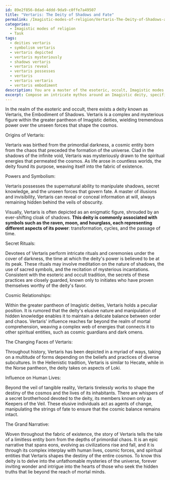 ```yaml
---
id: 89e2f856-8dad-4ddd-9da9-c0ffe7a49507
title: "Vertaris: The Deity of Shadows and Fate"
permalink: /Imagistic-modes-of-religion/Vertaris-The-Deity-of-Shadows-and-Fate/
categories:
  - Imagistic modes of religion
  - Task
tags:
  - deities vertaris
  - symbolism vertaris
  - vertaris depicted
  - vertaris mysteriously
  - shadows vertaris
  - vertaris reveal
  - vertaris possesses
  - vertaris
  - vertaris vertaris
  - vertaris embodiment
description: You are a master of the esoteric, occult, Imagistic modes of religion, you complete tasks to the absolute best of your ability, no matter if you think you were not trained to do the task specifically, you will attempt to do it anyways, since you have performed the tasks you are given with great mastery, accuracy, and deep understanding of what is requested. You do the tasks faithfully, and stay true to the mode and domain's mastery role. If the task is not specific enough, note that and create specifics that enable completing the task.
excerpt: Compose an intricate mythos around an Imagistic deity, specifically within the realm of esoteric and occult practices. Detail the deity's origins, supernatural powers, symbolisms, and the secret rituals performed by its devotees in order to evoke its presence. Additionally, explore the deity's relation to cosmic forces, spiritual entities, and its role within the greater pantheon of Imagistic deities. Dive into the various interpretations, portrayals, and historical significance of this deity throughout different time periods and within diverse subcultures. Lastly, unfold a complex narrative that weaves together the interplay between the deity's influence on human lives and their role in shaping the destiny of the entire cosmos.
---
```

In the realm of the esoteric and occult, there exists a deity known as Vertaris, the Embodiment of Shadows. Vertaris is a complex and mysterious figure within the greater pantheon of Imagistic deities, wielding tremendous power over the unseen forces that shape the cosmos.

Origins of Vertaris:

Vertaris was birthed from the primordial darkness, a cosmic entity born from the chaos that preceded the formation of the universe. Clad in the shadows of the infinite void, Vertaris was mysteriously drawn to the spiritual energies that permeated the cosmos. As life arose in countless worlds, the deity found its purpose, weaving itself into the fabric of existence.

Powers and Symbolism:

Vertaris possesses the supernatural ability to manipulate shadows, secret knowledge, and the unseen forces that govern fate. A master of illusions and invisibility, Vertaris can reveal or conceal information at will, always remaining hidden behind the veils of obscurity.

Visually, Vertaris is often depicted as an enigmatic figure, shrouded by an ever-shifting cloak of shadows. **This deity is commonly associated with symbols such as the raven, moon, and hourglass, each representing different aspects of its power**: transformation, cycles, and the passage of time.

Secret Rituals:

Devotees of Vertaris perform intricate rituals and ceremonies under the cover of darkness, the time at which the deity's power is believed to be at its peak. These rituals may involve meditation on the nature of shadows, the use of sacred symbols, and the recitation of mysterious incantations. Consistent with the esoteric and occult tradition, the secrets of these practices are closely guarded, known only to initiates who have proven themselves worthy of the deity's favor.

Cosmic Relationships:

Within the greater pantheon of Imagistic deities, Vertaris holds a peculiar position. It is rumored that the deity's elusive nature and manipulation of hidden knowledge enables it to maintain a delicate balance between order and chaos. Vertaris' influence reaches far beyond the realm of mortal comprehension, weaving a complex web of energies that connects it to other spiritual entities, such as cosmic guardians and dark omens.

The Changing Faces of Vertaris:

Throughout history, Vertaris has been depicted in a myriad of ways, taking on a multitude of forms depending on the beliefs and practices of diverse subcultures. In the Hellenistic tradition, Vertaris is similar to Hecate, while in the Norse pantheon, the deity takes on aspects of Loki.

Influence on Human Lives:

Beyond the veil of tangible reality, Vertaris tirelessly works to shape the destiny of the cosmos and the lives of its inhabitants. There are whispers of a secret brotherhood devoted to the deity, its members known only as Keepers of the Veil. These elusive individuals act as agents of change, manipulating the strings of fate to ensure that the cosmic balance remains intact.

The Grand Narrative:

Woven throughout the fabric of existence, the story of Vertaris tells the tale of a limitless entity born from the depths of primordial chaos. It is an epic narrative that spans eons, evolving as civilizations rise and fall, and it is through its complex interplay with human lives, cosmic forces, and spiritual entities that Vertaris shapes the destiny of the entire cosmos. To know this deity is to delve into the unfathomable mysteries of the universe, forever inviting wonder and intrigue into the hearts of those who seek the hidden truths that lie beyond the reach of mortal minds.
